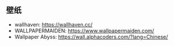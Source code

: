 ## 壁纸
+ wallhaven: https://wallhaven.cc/
+ WALLPAPERMAIDEN: https://www.wallpapermaiden.com/
+ Wallpaper Abyss: https://wall.alphacoders.com/?lang=Chinese/
